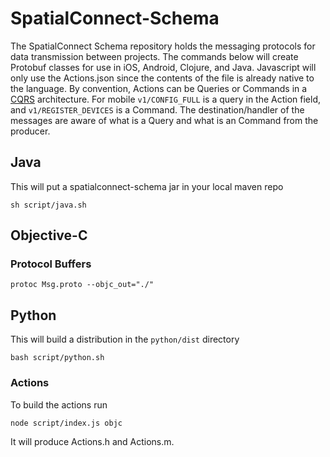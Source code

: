 # SpatialConnect-Schema

The SpatialConnect Schema repository holds the messaging protocols for data transmission between projects. The commands below will create Protobuf classes for use in iOS, Android, Clojure, and Java. Javascript will only use the Actions.json since the contents of the file is already native to the language. By convention, Actions can be Queries or Commands in a [CQRS](https://martinfowler.com/bliki/CQRS.html) architecture. For mobile `v1/CONFIG_FULL` is a query in the Action field, and `v1/REGISTER_DEVICES` is a Command. The destination/handler of the messages are aware of what is a Query and what is an Command from the producer.

## Java
This will put a spatialconnect-schema jar in your local maven repo

```
sh script/java.sh
```

## Objective-C
### Protocol Buffers

```
protoc Msg.proto --objc_out="./"
```

## Python
This will build a distribution in the `python/dist` directory

```
bash script/python.sh
```

### Actions
To build the actions run
```
node script/index.js objc
```
It will produce Actions.h and Actions.m.
